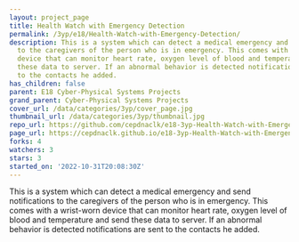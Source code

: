 ```yaml
---
layout: project_page
title: Health Watch with Emergency Detection
permalink: /3yp/e18/Health-Watch-with-Emergency-Detection/
description: This is a system which can detect a medical emergency and send notifications
  to the caregivers of the person who is in emergency. This comes with a wrist-worn
  device that can monitor heart rate, oxygen level of blood and temperature and send
  these data to server. If an abnormal behavior is detected notifications are sent
  to the contacts he added.
has_children: false
parent: E18 Cyber-Physical Systems Projects
grand_parent: Cyber-Physical Systems Projects
cover_url: /data/categories/3yp/cover_page.jpg
thumbnail_url: /data/categories/3yp/thumbnail.jpg
repo_url: https://github.com/cepdnaclk/e18-3yp-Health-Watch-with-Emergency-Detection
page_url: https://cepdnaclk.github.io/e18-3yp-Health-Watch-with-Emergency-Detection
forks: 4
watchers: 3
stars: 3
started_on: '2022-10-31T20:08:30Z'
---
```


This is a system which can detect a medical emergency and send notifications to the caregivers of the person who is in emergency. This comes with a wrist-worn device that can monitor heart rate, oxygen level of blood and temperature and send these data to server. If an abnormal behavior is detected notifications are sent to the contacts he added.